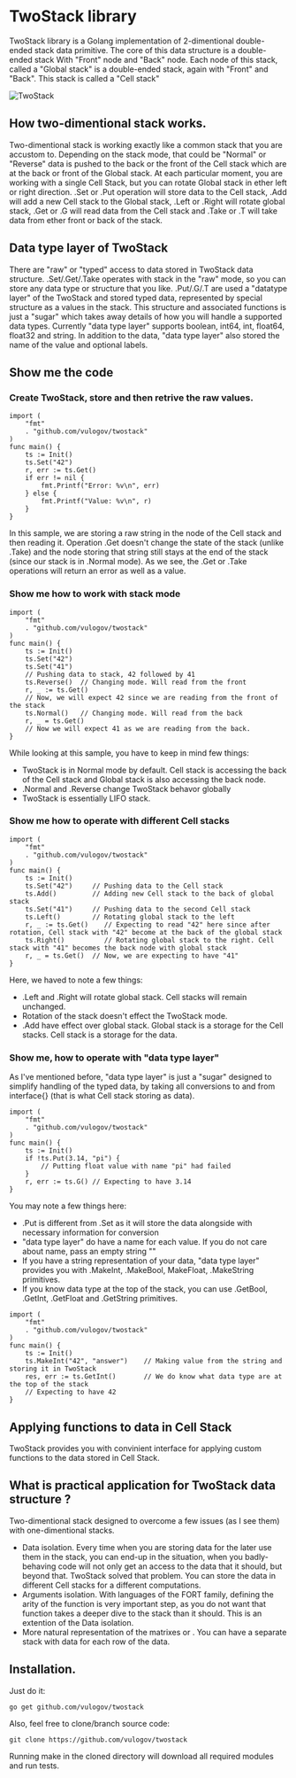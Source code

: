 # TwoStack library

TwoStack library is a Golang implementation of 2-dimentional double-ended stack data primitive. The core of this data structure is a double-ended stack With "Front" node and "Back" node. Each node of this stack, called a 
"Global stack" is a double-ended stack, again with "Front" and "Back". This stack is called a "Cell stack"

![TwoStack](Documentation/twostack.png)

## How two-dimentional stack works.

Two-dimentional stack is working exactly like a common stack that you are accustom to. Depending on the stack mode, that could be "Normal" or "Reverse" data is pushed to the back or the front of the Cell stack which are at the back or front of the Global stack. At each particular moment, you are working with a single Cell Stack, but you can rotate Global stack in ether left or right direction. .Set or .Put operation will store data to the Cell stack, .Add will add a new Cell stack to the Global stack, .Left or .Right will rotate global stack, .Get or .G will read data from the Cell stack and .Take or .T will take data from ether front or back of the stack.

## Data type layer of TwoStack

There are "raw" or "typed" access to data stored in TwoStack data structure. .Set/.Get/.Take operates with stack in the "raw" mode, so you can store any data type or structure that you like. .Put/.G/.T are used a "datatype layer" of the TwoStack and stored typed data, represented by special structure as a values in the stack. This structure and associated functions is just a "sugar" which takes away details of how you will handle a supported data types. Currently "data type layer" supports boolean, int64, int, float64, float32 and string. In addition to the data, "data type layer" also stored the name of the value and optional labels.

## Show me the code

### Create TwoStack, store and then retrive the raw values.

```
import (
    "fmt"
    . "github.com/vulogov/twostack"
)
func main() {
    ts := Init()
    ts.Set("42")
    r, err := ts.Get()
    if err != nil {
        fmt.Printf("Error: %v\n", err)
    } else {
        fmt.Printf("Value: %v\n", r)
    }
}
```
In this sample, we are storing a raw string in the node of the Cell stack and then reading it. Operation .Get doesn't change the state of the stack (unlike .Take) and the node storing that string still stays at the end of the stack (since our stack is in .Normal mode). As we see, the .Get or .Take operations will return an error as well as a value.

### Show me how to work with stack mode

```
import (
    "fmt"
    . "github.com/vulogov/twostack"
)
func main() {
    ts := Init()
	ts.Set("42")
	ts.Set("41")
    // Pushing data to stack, 42 followed by 41
	ts.Reverse()  // Changing mode. Will read from the front
	r, _ := ts.Get()
    // Now, we will expect 42 since we are reading from the front of the stack
	ts.Normal()   // Changing mode. Will read from the back
	r, _ = ts.Get()
    // Now we will expect 41 as we are reading from the back.
}
```
While looking at this sample, you have to keep in mind few things:

- TwoStack is in Normal mode by default. Cell stack is accessing the back of the Cell stack and Global stack is also accessing the back node.
- .Normal and .Reverse change TwoStack behavor globally
- TwoStack is essentially LIFO stack.

### Show me how to operate with different Cell stacks

```
import (
    "fmt"
    . "github.com/vulogov/twostack"
)
func main() {
    ts := Init()
    ts.Set("42")     // Pushing data to the Cell stack
	ts.Add()         // Adding new Cell stack to the back of global stack
	ts.Set("41")     // Pushing data to the second Cell stack
	ts.Left()        // Rotating global stack to the left
	r, _ := ts.Get()    // Expecting to read "42" here since after rotation, Cell stack with "42" become at the back of the global stack
	ts.Right()          // Rotating global stack to the right. Cell stack with "41" becomes the back node with global stack
	r, _ = ts.Get()	 // Now, we are expecting to have "41"
}
```
Here, we haved to note a few things:
- .Left and .Right will rotate global stack. Cell stacks will remain unchanged.
- Rotation of the stack doesn't effect the TwoStack mode.
- .Add have effect over global stack. Global stack is a storage for the Cell stacks. Cell stack is a storage for the data.

### Show me, how to operate with "data type layer"

As I've mentioned before, "data type layer" is just a "sugar" designed to simplify handling of the typed data, by taking all conversions to and from interface{} (that is what Cell stack storing as data).

```
import (
    "fmt"
    . "github.com/vulogov/twostack"
)
func main() {
    ts := Init()
    if !ts.Put(3.14, "pi") {
		// Putting float value with name "pi" had failed
	}
	r, err := ts.G() // Expecting to have 3.14   
}
```
You may note a few things here:

- .Put is different from .Set as it will store the data alongside with necessary information for conversion
- "data type layer" do have a name for each value. If you do not care about name, pass an empty string ""
- If you have a string representation of your data, "data type layer" provides you with .MakeInt, .MakeBool, MakeFloat, .MakeString primitives.
- If you know data type at the top of the stack, you can use .GetBool, .GetInt, .GetFloat and .GetString primitives.

```
import (
    "fmt"
    . "github.com/vulogov/twostack"
)
func main() {
    ts := Init()
    ts.MakeInt("42", "answer")    // Making value from the string and storing it in TwoStack 
	res, err := ts.GetInt()       // We do know what data type are at the top of the stack
	// Expecting to have 42
}
```
## Applying functions to data in Cell Stack

TwoStack provides you with convinient interface for applying custom functions to the data stored in Cell Stack. 

## What is practical application for TwoStack data structure ?

Two-dimentional stack designed to overcome a few issues (as I see them) with one-dimentional stacks.

- Data isolation. Every time when you are storing data for the later use them in the stack, you can end-up in the situation, when you badly-behaving code will not only get an access to the data that it should, but beyond that. TwoStack solved that problem. You can store the data in different Cell stacks for a different computations.
- Arguments isolation. With languages of the FORT family, defining the arity of the function is very important step, as you do not want that function takes a deeper dive to the stack than it should. This is an extention of the Data isolation.
- More natural representation of the matrixes or . You can have a separate stack with data for each row of the data.

## Installation.

Just do it:

```
go get github.com/vulogov/twostack
```

Also, feel free to clone/branch source code:

```
git clone https://github.com/vulogov/twostack
```

Running make in the cloned directory will download all required modules and run tests.
